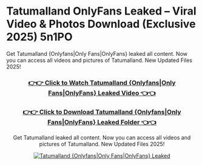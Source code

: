 # Tatumalland OnlyFans Leaked – Viral Video & Photos Download (Exclusive 2025) 5n1PO

Get Tatumalland {Onlyfans|Only Fans|OnlyFans} leaked all content. Now you can access all videos and pictures of Tatumalland. New Updated Files 2025!  
<div align="center">
  
### [👉👉 Click to Watch Tatumalland {Onlyfans|Only Fans|OnlyFans} Leaked Video 👈👈](https://links2leaks.com/tatumalland)  
### [👉👉 Click to Download Tatumalland {Onlyfans|Only Fans|OnlyFans} Leaked Folder 👈👈](https://links2leaks.com/tatumalland)  

Get Tatumalland leaked all content. Now you can access all videos and pictures of Tatumalland. New Updated Files 2025!  

[![Tatumalland {Onlyfans|Only Fans|OnlyFans} Leaked](https://i.ibb.co/93hzkbrt/l2l.gif)](https://links2leaks.com/tatumalland)  

</div>
